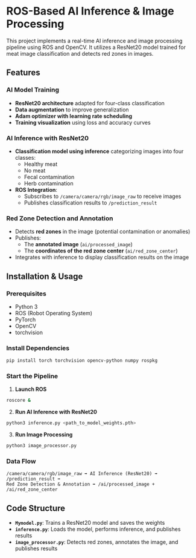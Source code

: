 # ROS-Based AI Inference & Image Processing  

This project implements a real-time AI inference and image processing pipeline using ROS and OpenCV. It utilizes a ResNet20 model trained for meat image classification and detects red zones in images.  

## Features  
### AI Model Training  
- **ResNet20 architecture** adapted for four-class classification  
- **Data augmentation** to improve generalization  
- **Adam optimizer with learning rate scheduling**  
- **Training visualization** using loss and accuracy curves
  
### AI Inference with ResNet20  
- **Classification model using inference** categorizing images into four classes:  
  - Healthy meat  
  - No meat  
  - Fecal contamination  
  - Herb contamination  
- **ROS Integration**:  
  - Subscribes to `/camera/camera/rgb/image_raw` to receive images  
  - Publishes classification results to `/prediction_result`  

### Red Zone Detection and Annotation  
- Detects **red zones** in the image (potential contamination or anomalies)  
- Publishes:  
  - The **annotated image** (`ai/processed_image`)  
  - The **coordinates of the red zone center** (`ai/red_zone_center`)  
- Integrates with inference to display classification results on the image


## Installation & Usage  

### Prerequisites  
- Python 3  
- ROS (Robot Operating System)  
- PyTorch  
- OpenCV  
- torchvision  

### Install Dependencies  
```bash
pip install torch torchvision opencv-python numpy rospkg
```

### Start the Pipeline  

1. **Launch ROS**  
```bash
roscore &
```

2. **Run AI Inference with ResNet20**  
```bash
python3 inference.py <path_to_model_weights.pth>
```

3. **Run Image Processing**  
```bash
python3 image_processor.py
```

### Data Flow  
```
/camera/camera/rgb/image_raw ➡ AI Inference (ResNet20) ➡ /prediction_result ➡  
Red Zone Detection & Annotation ➡ /ai/processed_image + /ai/red_zone_center
```

## Code Structure  
- **`Mymodel.py`**: Trains a ResNet20 model and saves the weights
- **`inference.py`**: Loads the model, performs inference, and publishes results  
- **`image_processor.py`**: Detects red zones, annotates the image, and publishes results  





